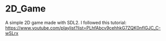# 2D_Game
A simple 2D game made with SDL2. I followed this tutorial: https://www.youtube.com/playlist?list=PLhfAbcv9cehhkG7ZQK0nfIGJC_C-wSLrx

